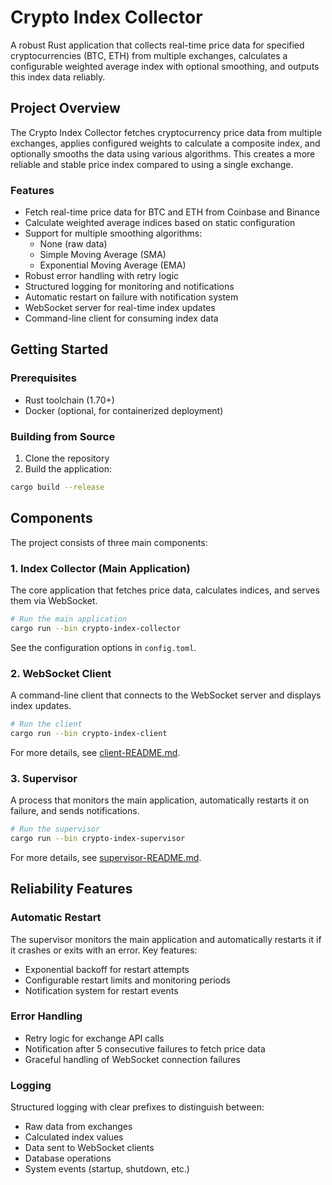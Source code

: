 # Crypto Index Collector

A robust Rust application that collects real-time price data for specified cryptocurrencies (BTC, ETH) from multiple exchanges, calculates a configurable weighted average index with optional smoothing, and outputs this index data reliably.

## Project Overview

The Crypto Index Collector fetches cryptocurrency price data from multiple exchanges, applies configured weights to calculate a composite index, and optionally smooths the data using various algorithms. This creates a more reliable and stable price index compared to using a single exchange.

### Features

- Fetch real-time price data for BTC and ETH from Coinbase and Binance
- Calculate weighted average indices based on static configuration
- Support for multiple smoothing algorithms:
  - None (raw data)
  - Simple Moving Average (SMA)
  - Exponential Moving Average (EMA)
- Robust error handling with retry logic
- Structured logging for monitoring and notifications
- Automatic restart on failure with notification system
- WebSocket server for real-time index updates
- Command-line client for consuming index data

## Getting Started

### Prerequisites

- Rust toolchain (1.70+)
- Docker (optional, for containerized deployment)

### Building from Source

1. Clone the repository
2. Build the application:

```bash
cargo build --release
```

## Components

The project consists of three main components:

### 1. Index Collector (Main Application)

The core application that fetches price data, calculates indices, and serves them via WebSocket.

```bash
# Run the main application
cargo run --bin crypto-index-collector
```

See the configuration options in `config.toml`.

### 2. WebSocket Client

A command-line client that connects to the WebSocket server and displays index updates.

```bash
# Run the client
cargo run --bin crypto-index-client
```

For more details, see [client-README.md](client-README.md).

### 3. Supervisor

A process that monitors the main application, automatically restarts it on failure, and sends notifications.

```bash
# Run the supervisor
cargo run --bin crypto-index-supervisor
```

For more details, see [supervisor-README.md](supervisor-README.md).

## Reliability Features

### Automatic Restart

The supervisor monitors the main application and automatically restarts it if it crashes or exits with an error. Key features:

- Exponential backoff for restart attempts
- Configurable restart limits and monitoring periods
- Notification system for restart events

### Error Handling

- Retry logic for exchange API calls
- Notification after 5 consecutive failures to fetch price data
- Graceful handling of WebSocket connection failures

### Logging

Structured logging with clear prefixes to distinguish between:

- Raw data from exchanges
- Calculated index values
- Data sent to WebSocket clients
- Database operations
- System events (startup, shutdown, etc.)